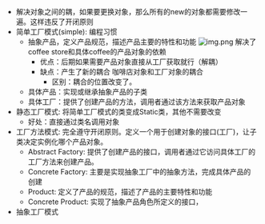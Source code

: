 - 解决对象之间的耦，如果要更换对象，那么所有的new的对象都需要修改一遍。这样违反了开闭原则
- 简单工厂模式(simple): 编程习惯
  - 抽象产品，定义产品规范，描述产品主要的特性和功能
    ![img.png](img.png)
    解决了coffee store和具体coffee的产品对象的依赖
    - 优点：后期如果需要产品对象直接从工厂获取就行（解耦）
    - 缺点：产生了新的耦合 咖啡店对象和工厂对象的耦合
      - 区别：耦合的位置改变了。
  - 具体产品：实现或继承抽象产品的子类
  - 具体工厂：提供了创建产品的方法，调用者通过该方法来获取产品对象
- 静态工厂模式: 将简单工厂模式的类变成Static类，其他不需要改变
  - 好处：直接通过类名调用对象
- 工厂方法模式: 完全遵守开闭原则。定义一个用于创建对象的接口(工厂)，让子类决定实例化哪个产品对象。
  - Abstract Factory: 提供了创建产品的接口，调用者通过它访问具体工厂的工厂方法来创建产品。
  - Concrete Factory: 主要是实现抽象工厂中的抽象方法，完成具体产品的创建
  - Product: 定义了产品的规范，描述了产品的主要特性和功能
  - Concrete Product: 实现了抽象产品角色所定义的接口，
- 抽象工厂模式